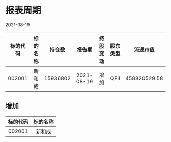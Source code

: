 # 报表周期 

2021-08-19

| 标的代码 | 标的名称 | 持仓数 | 报告期 | 持股变动 | 股东类型 | 流通市值 |
|:--:|:--:|:--:|:--:|:--:|:--:|:--:|
|002001|新和成|15936802|2021-08-19|增加|QFII|458820529.58|


## 增加 

| 标的代码 | 标的名称 |
|:--:|:--:|
|002001|新和成|

